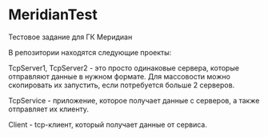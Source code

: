 # MeridianTest

Тестовое задание для ГК Меридиан

В репозитории находятся следующие проекты:

TcpServer1, TcpServer2 - это просто одинаковые сервера, которые отправляют данные в нужном формате. Для массовости можно скопировать их запустить, если потребуется больше 2 серверов.

TcpService - приложение, которое получает данные с серверов, а также отправляет их клиенту.

Client - tcp-клиент, который получает данные от сервиса.